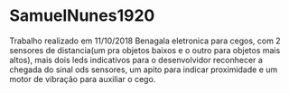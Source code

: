 # SamuelNunes1920
Trabalho realizado em 11/10/2018
Benagala eletronica para cegos, com 2 sensores de distancia(um pra objetos baixos e o outro para objetos mais altos), mais dois leds indicativos para o desenvolvidor reconhecer a chegada do sinal ods sensores, um apito para indicar proximidade e um motor de vibração para auxiliar o cego.
